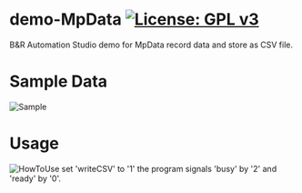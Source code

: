 # demo-MpData [![License: GPL v3](https://img.shields.io/badge/License-GPL%20v3-blue.svg)](https://www.gnu.org/licenses/gpl-3.0)
B&amp;R Automation Studio  demo for MpData
record data and store as CSV file.

# Sample Data
![Sample](https://github.com/hilch/demo-MpData/blob/master/recording.PNG)

# Usage
![HowToUse](https://github.com/hilch/demo-MpData/blob/master/howTo.PNG)
set 'writeCSV' to '1' the program signals 'busy' by '2' and 'ready' by '0'.
